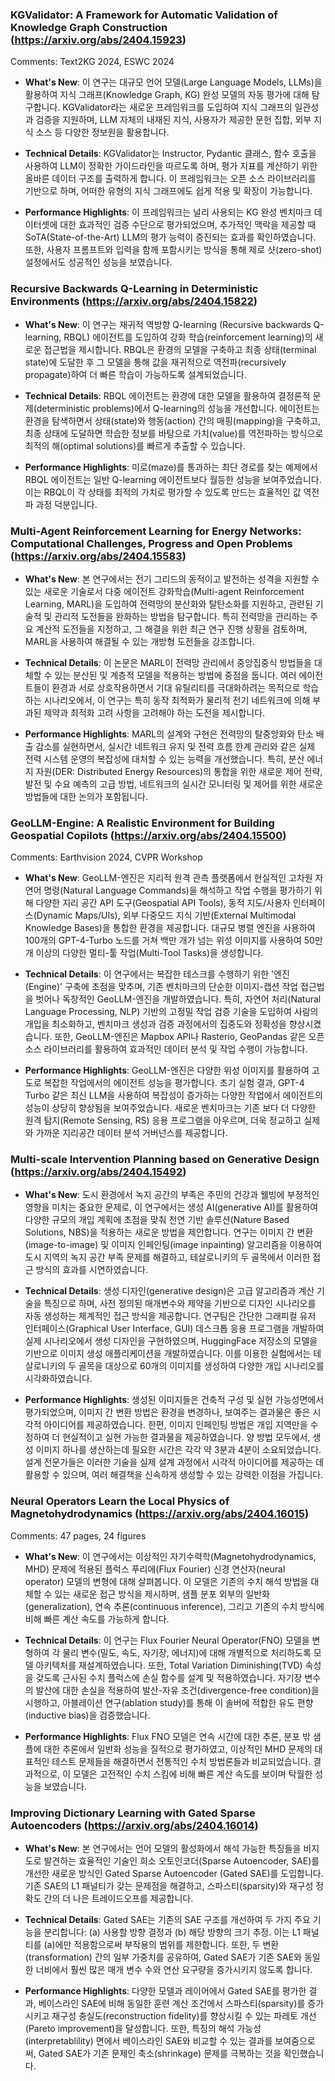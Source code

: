 ### KGValidator: A Framework for Automatic Validation of Knowledge Graph  Construction (https://arxiv.org/abs/2404.15923)
Comments: Text2KG 2024, ESWC 2024

- **What's New**: 이 연구는 대규모 언어 모델(Large Language Models, LLMs)을 활용하여 지식 그래프(Knowledge Graph, KG) 완성 모델의 자동 평가에 대해 탐구합니다. KGValidator라는 새로운 프레임워크를 도입하여 지식 그래프의 일관성과 검증을 지원하며, LLM 자체의 내재된 지식, 사용자가 제공한 문헌 집합, 외부 지식 소스 등 다양한 정보원을 활용합니다.

- **Technical Details**: KGValidator는 Instructor, Pydantic 클래스, 함수 호출을 사용하여 LLM이 정확한 가이드라인을 따르도록 하며, 평가 지표를 계산하기 위한 올바른 데이터 구조를 출력하게 합니다. 이 프레임워크는 오픈 소스 라이브러리를 기반으로 하며, 어떠한 유형의 지식 그래프에도 쉽게 적용 및 확장이 가능합니다.

- **Performance Highlights**: 이 프레임워크는 널리 사용되는 KG 완성 벤치마크 데이터셋에 대한 효과적인 검증 수단으로 평가되었으며, 추가적인 맥락을 제공할 때 SoTA(State-of-the-Art) LLM의 평가 능력이 증진되는 효과를 확인하였습니다. 또한, 사용자 프롬프트와 입력을 함께 포함시키는 방식을 통해 제로 샷(zero-shot) 설정에서도 성공적인 성능을 보였습니다.



### Recursive Backwards Q-Learning in Deterministic Environments (https://arxiv.org/abs/2404.15822)
- **What's New**: 이 연구는 재귀적 역방향 Q-learning (Recursive backwards Q-learning, RBQL) 에이전트를 도입하여 강화 학습(reinforcement learning)의 새로운 접근법을 제시합니다. RBQL은 환경의 모델을 구축하고 최종 상태(terminal state)에 도달한 후 그 모델을 통해 값을 재귀적으로 역전파(recursively propagate)하여 더 빠른 학습이 가능하도록 설계되었습니다.

- **Technical Details**: RBQL 에이전트는 환경에 대한 모델을 활용하여 결정론적 문제(deterministic problems)에서 Q-learning의 성능을 개선합니다. 에이전트는 환경을 탐색하면서 상태(state)와 행동(action) 간의 매핑(mapping)을 구축하고, 최종 상태에 도달하면 학습한 정보를 바탕으로 가치(value)를 역전파하는 방식으로 최적의 해(optimal solutions)를 빠르게 추출할 수 있습니다.

- **Performance Highlights**: 미로(maze)를 통과하는 최단 경로를 찾는 예제에서 RBQL 에이전트는 일반 Q-learning 에이전트보다 월등한 성능을 보여주었습니다. 이는 RBQL이 각 상태를 최적의 가치로 평가할 수 있도록 만드는 효율적인 값 역전파 과정 덕분입니다.



### Multi-Agent Reinforcement Learning for Energy Networks: Computational  Challenges, Progress and Open Problems (https://arxiv.org/abs/2404.15583)
- **What's New**: 본 연구에서는 전기 그리드의 동적이고 발전하는 성격을 지원할 수 있는 새로운 기술로서 다중 에이전트 강화학습(Multi-agent Reinforcement Learning, MARL)을 도입하여 전력망의 분산화와 탈탄소화를 지원하고, 관련된 기술적 및 관리적 도전들을 완화하는 방법을 탐구합니다. 특히 전력망을 관리하는 주요 계산적 도전들을 지정하고, 그 해결을 위한 최근 연구 진행 상황을 검토하며, MARL을 사용하여 해결될 수 있는 개방형 도전들을 강조합니다.

- **Technical Details**: 이 논문은 MARL이 전력망 관리에서 중앙집중식 방법들을 대체할 수 있는 분산된 및 계층적 모델을 적용하는 방법에 중점을 둡니다. 여러 에이전트들이 환경과 서로 상호작용하면서 기대 유틸리티를 극대화하려는 목적으로 학습하는 시나리오에서, 이 연구는 특히 동작 최적화가 물리적 전기 네트워크에 의해 부과된 제약과 최적화 고려 사항을 고려해야 하는 도전을 제시합니다.

- **Performance Highlights**: MARL의 설계와 구현은 전력망의 탈중앙화와 탄소 배출 감소를 실현하면서, 실시간 네트워크 유지 및 전력 흐름 한계 관리와 같은 실제 전력 시스템 운영의 복잡성에 대처할 수 있는 능력을 개선했습니다. 특히, 분산 에너지 자원(DER: Distributed Energy Resources)의 통합을 위한 새로운 제어 전략, 발전 및 수요 예측의 고급 방법, 네트워크의 실시간 모니터링 및 제어를 위한 새로운 방법들에 대한 논의가 포함됩니다.



### GeoLLM-Engine: A Realistic Environment for Building Geospatial Copilots (https://arxiv.org/abs/2404.15500)
Comments: Earthvision 2024, CVPR Workshop

- **What's New**: GeoLLM-엔진은 지리적 원격 관측 플랫폼에서 현실적인 고차원 자연어 명령(Natural Language Commands)을 해석하고 작업 수행을 평가하기 위해 다양한 지리 공간 API 도구(Geospatial API Tools), 동적 지도/사용자 인터페이스(Dynamic Maps/UIs), 외부 다중모드 지식 기반(External Multimodal Knowledge Bases)을 통합한 환경을 제공합니다. 대규모 병렬 엔진을 사용하여 100개의 GPT-4-Turbo 노드를 거쳐 백만 개가 넘는 위성 이미지를 사용하여 50만 개 이상의 다양한 멀티-툴 작업(Multi-Tool Tasks)을 생성합니다.

- **Technical Details**: 이 연구에서는 복잡한 테스크를 수행하기 위한 '엔진(Engine)' 구축에 초점을 맞추며, 기존 벤치마크의 단순한 이미지-캡션 작업 접근법을 벗어나 독창적인 GeoLLM-엔진을 개발하였습니다. 특히, 자연어 처리(Natural Language Processing, NLP) 기반의 고정밀 작업 검증 기술을 도입하여 사람의 개입을 최소화하고, 벤치마크 생성과 검증 과정에서의 집중도와 정확성을 향상시켰습니다. 또한, GeoLLM-엔진은 Mapbox API나 Rasterio, GeoPandas 같은 오픈소스 라이브러리를 활용하여 효과적인 데이터 분석 및 작업 수행이 가능합니다.

- **Performance Highlights**: GeoLLM-엔진은 다양한 위성 이미지를 활용하여 고도로 복잡한 작업에서의 에이전트 성능을 평가합니다. 초기 실험 결과, GPT-4 Turbo 같은 최신 LLM을 사용하여 복잡성이 증가하는 다양한 작업에서 에이전트의 성능이 상당히 향상됨을 보여주었습니다. 새로운 벤치마크는 기존 보다 더 다양한 원격 탐지(Remote Sensing, RS) 응용 프로그램을 아우르며, 더욱 정교하고 실제와 가까운 지리공간 데이터 분석 거버넌스를 제공합니다.



### Multi-scale Intervention Planning based on Generative Design (https://arxiv.org/abs/2404.15492)
- **What's New**: 도시 환경에서 녹지 공간의 부족은 주민의 건강과 웰빙에 부정적인 영향을 미치는 중요한 문제로, 이 연구에서는 생성 AI(generative AI)를 활용하여 다양한 규모의 개입 계획에 초점을 맞춰 천연 기반 솔루션(Nature Based Solutions, NBS)을 적용하는 새로운 방법을 제안합니다. 연구는 이미지 간 변환(image-to-image) 및 이미지 인페인팅(image inpainting) 알고리즘을 이용하여 도시 지역의 녹지 공간 부족 문제를 해결하고, 테살로니키의 두 골목에서 이러한 접근 방식의 효과를 시연하였습니다.

- **Technical Details**: 생성 디자인(generative design)은 고급 알고리즘과 계산 기술을 특징으로 하며, 사전 정의된 매개변수와 제약을 기반으로 디자인 시나리오를 자동 생성하는 체계적인 접근 방식을 제공합니다. 연구팀은 간단한 그래피컬 유저 인터페이스(Graphical User Interface, GUI) 데스크톱 응용 프로그램을 개발하여 실제 시나리오에서 생성 디자인을 구현하였으며, HuggingFace 저장소의 모델을 기반으로 이미지 생성 애플리케이션을 개발하였습니다. 이를 이용한 실험에서는 테살로니키의 두 골목을 대상으로 60개의 이미지를 생성하여 다양한 개입 시나리오를 시각화하였습니다.

- **Performance Highlights**: 생성된 이미지들은 건축적 구성 및 실현 가능성면에서 평가되었으며, 이미지 간 변환 방법은 환경을 변경하나, 보여주는 결과물은 좋은 시각적 아이디어를 제공하였습니다. 한편, 이미지 인페인팅 방법은 개입 지역만을 수정하여 더 현실적이고 실현 가능한 결과물을 제공하였습니다. 양 방법 모두에서, 생성 이미지 하나를 생산하는데 필요한 시간은 각각 약 3분과 4분이 소요되었습니다. 설계 전문가들은 이러한 기술을 실제 설계 과정에서 시각적 아이디어를 제공하는 데 활용할 수 있으며, 여러 해결책을 신속하게 생성할 수 있는 강력한 이점을 가집니다.



### Neural Operators Learn the Local Physics of Magnetohydrodynamics (https://arxiv.org/abs/2404.16015)
Comments: 47 pages, 24 figures

- **What's New**: 이 연구에서는 이상적인 자기수력학(Magnetohydrodynamics, MHD) 문제에 적용된 플럭스 푸리에(Flux Fourier) 신경 연산자(neural operator) 모델의 변형에 대해 살펴봅니다. 이 모델은 기존의 수치 해석 방법을 대체할 수 있는 새로운 접근 방식을 제시하며, 샘플 분포 외부의 일반화(generalization), 연속 추론(continuous inference), 그리고 기존의 수치 방식에 비해 빠른 계산 속도를 가능하게 합니다.

- **Technical Details**: 이 연구는 Flux Fourier Neural Operator(FNO) 모델을 변형하여 각 물리 변수(밀도, 속도, 자기장, 에너지)에 대해 개별적으로 처리하도록 모델 아키텍처를 재설계하였습니다. 또한, Total Variation Diminishing(TVD) 속성을 갖도록 근사된 수치 플럭스에 손실 함수를 설계 및 적용하였습니다. 자기장 변수의 발산에 대한 손실을 적용하여 발산-자유 조건(divergence-free condition)을 시행하고, 아블레이션 연구(ablation study)를 통해 이 솔버에 적합한 유도 편향(inductive bias)을 검증했습니다.

- **Performance Highlights**: Flux FNO 모델은 연속 시간에 대한 추론, 분포 밖 샘플에 대한 추론에서 일반화 성능을 질적으로 평가하였고, 이상적인 MHD 문제의 대표적인 테스트 문제들을 해결하면서 전통적인 수치 방법론들과 비교되었습니다. 결과적으로, 이 모델은 고전적인 수치 스킴에 비해 빠른 계산 속도를 보이며 탁월한 성능을 보였습니다.



### Improving Dictionary Learning with Gated Sparse Autoencoders (https://arxiv.org/abs/2404.16014)
- **What's New**: 본 연구에서는 언어 모델의 활성화에서 해석 가능한 특징들을 비지도로 발견하는 효율적인 기술인 희소 오토인코더(Sparse Autoencoder, SAE)를 개선한 새로운 방식인 Gated Sparse Autoencoder (Gated SAE)를 도입합니다. 기존 SAE의 L1 패널티가 갖는 문제점을 해결하고, 스파스티(sparsity)와 재구성 정확도 간의 더 나은 트레이드오프를 제공합니다.

- **Technical Details**: Gated SAE는 기존의 SAE 구조를 개선하여 두 가지 주요 기능을 분리합니다: (a) 사용할 방향 결정과 (b) 해당 방향의 크기 추정. 이는 L1 패널티를 (a)에만 적용함으로써 부작용의 범위를 제한합니다. 또한, 두 변환(transformation) 간의 일부 가중치를 공유하여, Gated SAE가 기존 SAE와 동일한 너비에서 훨씬 많은 매개 변수 수와 연산 요구량을 증가시키지 않도록 합니다.

- **Performance Highlights**: 다양한 모델과 레이어에서 Gated SAE를 평가한 결과, 베이스라인 SAE에 비해 동일한 훈련 계산 조건에서 스파스티(sparsity)를 증가시키고 재구성 충실도(reconstruction fidelity)를 향상시킬 수 있는 파레토 개선(Pareto improvement)을 달성합니다. 또한, 특징의 해석 가능성(interpretablility) 면에서 베이스라인 SAE와 비교할 수 있는 결과를 보여줌으로써, Gated SAE가 기존 문제인 축소(shrinkage) 문제를 극복하는 것을 확인했습니다.




